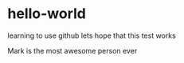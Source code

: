 # hello-world
learning to use github
lets hope that this test works

<div>Mark is the most awesome person ever</div>